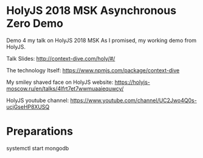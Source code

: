 # HolyJS 2018 MSK Asynchronous Zero Demo

Demo 4 my talk on HolyJS 2018 MSK
As I promised, my working demo from HolyJS.

Talk Slides: http://context-dive.com/holy/#/

The technology Itself:
https://www.npmjs.com/package/context-dive

My smiley shaved face on HolyJS website:
https://holyjs-moscow.ru/en/talks/4lfrt7et7wwmuaaiequwcy/

HolyJS youtube channel: https://www.youtube.com/channel/UC2Jwo4Q0s-ucjGseHP8XUSQ


# Preparations

systemctl start mongodb
